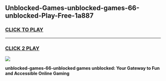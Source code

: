 
## Unblocked-Games-unblocked-games-66-unblocked-Play-Free-1a887
<h3>
<a href="https://premium76.site?title=unblocked-games-66-unblocked&ref=19M">CLICK TO PLAY</a></h3>
<hr>

<h3>
<a href="https://premium76.site?title=unblocked-games-66-unblocked&ref=19M">CLICK 2 PLAY</a>
  
</h3>

<a href="https://premium76.site?title=unblocked-games-66-unblocked&ref=19M"><img src="https://clearcache.store/games.png"></a>


**unblocked-games-66-unblocked games unblocked: Your Gateway to Fun and Accessible Online Gaming**

